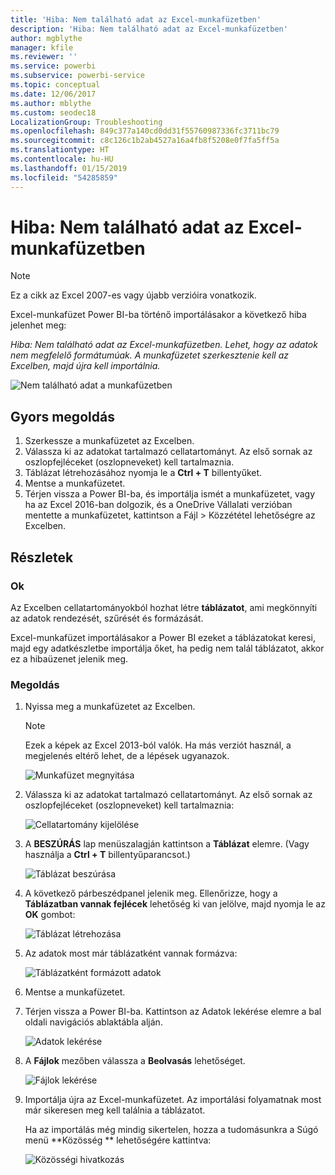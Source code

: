 ```yaml
---
title: 'Hiba: Nem található adat az Excel-munkafüzetben'
description: 'Hiba: Nem található adat az Excel-munkafüzetben'
author: mgblythe
manager: kfile
ms.reviewer: ''
ms.service: powerbi
ms.subservice: powerbi-service
ms.topic: conceptual
ms.date: 12/06/2017
ms.author: mblythe
ms.custom: seodec18
LocalizationGroup: Troubleshooting
ms.openlocfilehash: 849c377a140cd0dd31f55760987336fc3711bc79
ms.sourcegitcommit: c8c126c1b2ab4527a16a4fb8f5208e0f7fa5ff5a
ms.translationtype: HT
ms.contentlocale: hu-HU
ms.lasthandoff: 01/15/2019
ms.locfileid: "54285859"
---
```

# <a name="error-we-couldnt-find-any-data-in-your-excel-workbook"></a>Hiba: Nem található adat az Excel-munkafüzetben

>[!NOTE]
>Ez a cikk az Excel 2007-es vagy újabb verzióira vonatkozik.

Excel-munkafüzet Power BI-ba történő importálásakor a következő hiba jelenhet meg:

*Hiba: Nem található adat az Excel-munkafüzetben. Lehet, hogy az adatok nem megfelelő formátumúak. A munkafüzetet szerkesztenie kell az Excelben, majd újra kell importálnia.*

![Nem található adat a munkafüzetben](media/service-admin-troubleshoot-excel-workbook-data/pbi_wecouldntfindanydata.png)

## <a name="quick-solution"></a>Gyors megoldás
1. Szerkessze a munkafüzetet az Excelben.
2. Válassza ki az adatokat tartalmazó cellatartományt. Az első sornak az oszlopfejléceket (oszlopneveket) kell tartalmaznia.
3. Táblázat létrehozásához nyomja le a **Ctrl + T** billentyűket.
4. Mentse a munkafüzetet.
5. Térjen vissza a Power BI-ba, és importálja ismét a munkafüzetet, vagy ha az Excel 2016-ban dolgozik, és a OneDrive Vállalati verzióban mentette a munkafüzetet, kattintson a Fájl > Közzététel lehetőségre az Excelben.

## <a name="details"></a>Részletek
### <a name="cause"></a>Ok
Az Excelben cellatartományokból hozhat létre **táblázatot**, ami megkönnyíti az adatok rendezését, szűrését és formázását.

Excel-munkafüzet importálásakor a Power BI ezeket a táblázatokat keresi, majd egy adatkészletbe importálja őket, ha pedig nem talál táblázatot, akkor ez a hibaüzenet jelenik meg.

### <a name="solution"></a>Megoldás
1. Nyissa meg a munkafüzetet az Excelben. 
    >[!NOTE]
    >Ezek a képek az Excel 2013-ból valók. Ha más verziót használ, a megjelenés eltérő lehet, de a lépések ugyanazok.
    
    ![Munkafüzet megnyitása](media/service-admin-troubleshoot-excel-workbook-data/pbi_trb_xlwksht1.png)
2. Válassza ki az adatokat tartalmazó cellatartományt. Az első sornak az oszlopfejléceket (oszlopneveket) kell tartalmaznia:
   
    ![Cellatartomány kijelölése](media/service-admin-troubleshoot-excel-workbook-data/pbi_trb_xlwksht2.png)
3. A **BESZÚRÁS** lap menüszalagján kattintson a **Táblázat** elemre. (Vagy használja a **Ctrl + T** billentyűparancsot.)
   
    ![Táblázat beszúrása](media/service-admin-troubleshoot-excel-workbook-data/pbi_trb_xlwksht3.png)
4. A következő párbeszédpanel jelenik meg. Ellenőrizze, hogy a **Táblázatban vannak fejlécek** lehetőség ki van jelölve, majd nyomja le az **OK** gombot:
   
    ![Táblázat létrehozása](media/service-admin-troubleshoot-excel-workbook-data/pbi_trb_xlcreatetbl.png)
5. Az adatok most már táblázatként vannak formázva:
   
    ![Táblázatként formázott adatok](media/service-admin-troubleshoot-excel-workbook-data/pbi_trb_xltbl.png)
6. Mentse a munkafüzetet.
7. Térjen vissza a Power BI-ba. Kattintson az Adatok lekérése elemre a bal oldali navigációs ablaktábla alján.
   
    ![Adatok lekérése](media/service-admin-troubleshoot-excel-workbook-data/pbi_getdata.png)
8. A **Fájlok** mezőben válassza a **Beolvasás** lehetőséget.
   
    ![Fájlok lekérése](media/service-admin-troubleshoot-excel-workbook-data/pbi_getfiles.png)
9. Importálja újra az Excel-munkafüzetet. Az importálási folyamatnak most már sikeresen meg kell találnia a táblázatot.
   
    Ha az importálás még mindig sikertelen, hozza a tudomásunkra a Súgó menü **Közösség ** lehetőségére kattintva:
   
    ![Közösségi hivatkozás](media/service-admin-troubleshoot-excel-workbook-data/pbi_questionmenucommunity.png)
